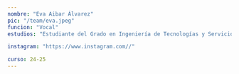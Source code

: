 ```yaml
---
nombre: "Eva Aibar Álvarez"
pic: "/team/eva.jpeg"
funcion: "Vocal"
estudios: "Estudiante del Grado en Ingeniería de Tecnologías y Servicios de Telecomunicación"

instagram: "https://www.instagram.com//"

curso: 24-25
---
```

